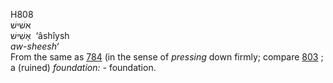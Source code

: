 H808  
אשׁישׁ  
אָשִׁישׁ ‎ ‘âshı̂ysh  
*aw-sheesh‘*  
From the same as [784](h0784) (in the sense of *pressing* down firmly;
compare [803](h0803) ; a (ruined) *foundation: -* foundation.  

